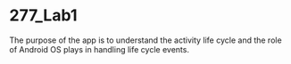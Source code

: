 # 277_Lab1
The purpose of the app is to understand the activity life cycle and the role of Android OS plays in handling life cycle events.
